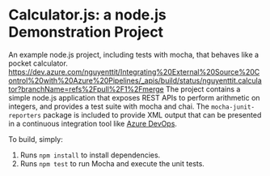 Calculator.js: a node.js Demonstration Project
==============================================
An example node.js project, including tests with mocha, that behaves like
a pocket calculator.
https://dev.azure.com/nguyenttit/Integrating%20External%20Source%20Control%20with%20Azure%20Pipelines/_apis/build/status/nguyenttit.calculator?branchName=refs%2Fpull%2F1%2Fmerge
The project contains a simple node.js application that exposes REST APIs
to perform arithmetic on integers, and provides a test suite with mocha
and chai.  The `mocha-junit-reporters` package is included to provide XML
output that can be presented in a continuous integration tool like
[Azure DevOps](https://azure.com/devops).

To build, simply:

1. Runs `npm install` to install dependencies.
2. Runs `npm test` to run Mocha and execute the unit tests.

